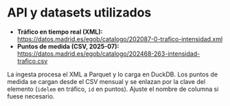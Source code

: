 # API y datasets utilizados

- **Tráfico en tiempo real (XML):** https://datos.madrid.es/egob/catalogo/202087-0-trafico-intensidad.xml
- **Puntos de medida (CSV, 2025-07):** https://datos.madrid.es/egob/catalogo/202468-263-intensidad-trafico.csv

La ingesta procesa el XML a Parquet y lo carga en DuckDB. Los puntos de medida se cargan desde el CSV mensual y se enlazan por la clave del elemento (`idelem` en tráfico, `id` en puntos). Ajuste el nombre de columna si fuese necesario.
